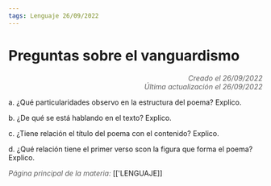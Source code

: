 ```yaml
---
tags: Lenguaje 26/09/2022
---
```


# Preguntas sobre el vanguardismo
<div style="text-align: right; opacity: 0.7; font-style: italic;">Creado el 26/09/2022</div>
<div style="text-align: right; opacity: 0.7; font-style: italic;">Última actualización el 26/09/2022</div>

a. ¿Qué particularidades observo en la estructura del poema? Explico.

b. ¿De qué se está hablando en el texto? Explico.

c. ¿Tiene relación el título del poema con el contenido? Explico.

d. ¿Qué relación tiene el primer verso scon la figura que forma el poema? Explico.

<span style="opacity: 0.7; font-style: italic;">Página principal de la materia:</span> [['LENGUAJE]]